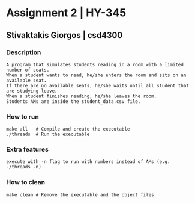 # Assignment 2 | HY-345

## Stivaktakis Giorgos | csd4300

### Description
    A program that simulates students reading in a room with a limited number of seats.
    When a student wants to read, he/she enters the room and sits on an available seat.
    If there are no available seats, he/she waits until all student that are studying leave.
    When a student finishes reading, he/she leaves the room.
    Students AMs are inside the student_data.csv file.

### How to run
    make all   # Compile and create the executable
    ./threads  # Run the executable

### Extra features
    execute with -n flag to run with numbers instead of AMs (e.g. ./threads -n)

### How to clean
    make clean # Remove the executable and the object files